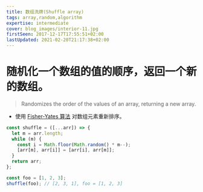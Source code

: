 ```yaml
---
title: 数组洗牌(Shuffle array)
tags: array,random,algorithm
expertise: intermediate
cover: blog_images/interior-11.jpg
firstSeen: 2017-12-17T17:55:51+02:00
lastUpdated: 2021-02-20T21:17:38+02:00
---
```


# 随机化一个数组的值的顺序，返回一个新的数组。
> Randomizes the order of the values of an array, returning a new array.

- 使用 [Fisher-Yates 算法](https://en.wikipedia.org/wiki/Fisher%E2%80%93Yates_shuffle#Fisher_and_Yates'_original_method) 对数组元素重新排序。

```js
const shuffle = ([...arr]) => {
  let m = arr.length;
  while (m) {
    const i = Math.floor(Math.random() * m--);
    [arr[m], arr[i]] = [arr[i], arr[m]];
  }
  return arr;
};
```

```js
const foo = [1, 2, 3];
shuffle(foo); // [2, 3, 1], foo = [1, 2, 3]
```
